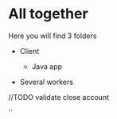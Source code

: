 # All together

Here you will find 3 folders 

- Client
    - Java app

- Several workers

//TODO validate close account



``